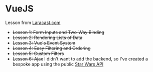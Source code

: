 # VueJS
Lesson from [Laracast.com](https://laracasts.com/series/learning-vuejs/episodes/1)
- ~~Lesson 1: Form Inputs and Two-Way Binding~~
- ~~Lesson 2: Rendering Lists of Data~~
- ~~Lesson 3: Vue's Event System~~
- ~~Lesson 4: Easy Filtering and Ordering~~
- ~~Lesson 5: Custom Filters~~
- ~~Lesson 6: Ajax~~ I didn't want to add the backend, so I've created a bespoke app using the public [Star Wars API](http://swapi.co)
